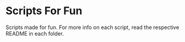 # Scripts For Fun
Scripts made for fun. For more info on each script, read the respective README in each folder.
